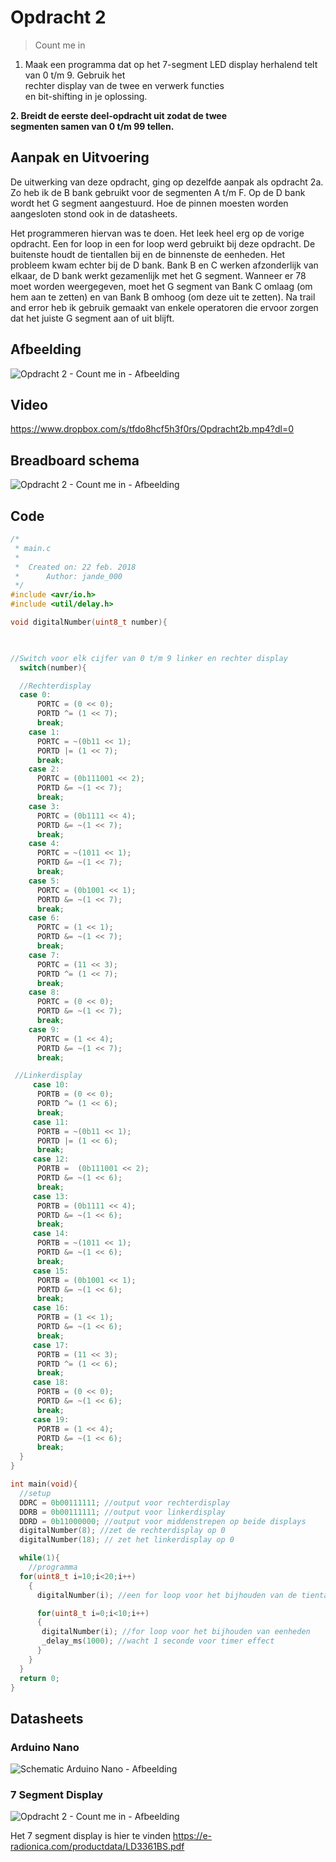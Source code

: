 # Opdracht 2

> Count	me	in

1. Maak	een	programma	dat	op	het	7-segment	LED	
display	 herhalend	telt	 van	 0	t/m	 9.	 Gebruik het	
rechter	display	van	de	 twee	en	verwerk functies	
en	bit-shifting	in	je	oplossing.


**2. Breidt	de	eerste	deel-opdracht	uit	zodat	de	twee	
segmenten	samen	van	0	t/m	99	tellen.**

## Aanpak en Uitvoering

De uitwerking van deze opdracht, ging op dezelfde aanpak als opdracht 2a. Zo heb ik de B bank gebruikt voor de segmenten A t/m F. Op de D bank wordt het G segment aangestuurd. Hoe de pinnen moesten worden aangesloten stond ook in de datasheets. 

Het programmeren hiervan was te doen. Het leek heel erg op de vorige opdracht. Een for loop in een for loop werd gebruikt bij deze opdracht. De buitenste houdt de tientallen bij en de binnenste de eenheden. Het probleem kwam echter bij de D bank. Bank B en C werken afzonderlijk van elkaar, de D bank werkt gezamenlijk met het G segment. Wanneer er 78 moet worden weergegeven, moet het G segment van Bank C omlaag (om hem aan te zetten) en van Bank B omhoog (om deze uit te zetten). Na trail and error heb ik gebruik gemaakt van enkele operatoren die ervoor zorgen dat het juiste G segment aan of uit blijft. 



## Afbeelding

![Opdracht 2 - Count me in - Afbeelding](https://raw.githubusercontent.com/Jandepiel/Imthe1/master/O_2.2/assets/plaatje2b.jpg)

## Video

https://www.dropbox.com/s/tfdo8hcf5h3f0rs/Opdracht2b.mp4?dl=0

## Breadboard schema

![Opdracht 2 - Count me in - Afbeelding](https://raw.githubusercontent.com/Jandepiel/Imthe1/master/O_2.2/assets/frit2b.png)

## Code
```c
/*
 * main.c
 *
 *  Created on: 22 feb. 2018
 *      Author: jande_000
 */
#include <avr/io.h>
#include <util/delay.h>

void digitalNumber(uint8_t number){

    

//Switch voor elk cijfer van 0 t/m 9 linker en rechter display
  switch(number){

  //Rechterdisplay
  case 0:
      PORTC = (0 << 0);
      PORTD ^= (1 << 7);
      break;
    case 1:
      PORTC = ~(0b11 << 1);
      PORTD |= (1 << 7);
      break;
    case 2:
      PORTC = (0b111001 << 2);
      PORTD &= ~(1 << 7);
      break;
    case 3:
      PORTC = (0b1111 << 4);
      PORTD &= ~(1 << 7);
      break;
    case 4:
      PORTC = ~(1011 << 1);
      PORTD &= ~(1 << 7);
      break;
    case 5:
      PORTC = (0b1001 << 1);
      PORTD &= ~(1 << 7);
      break;
    case 6:
      PORTC = (1 << 1);
      PORTD &= ~(1 << 7);
      break;
    case 7:
      PORTC = (11 << 3);
      PORTD ^= (1 << 7);
      break;
    case 8:
      PORTC = (0 << 0);
      PORTD &= ~(1 << 7);
      break;
    case 9:
      PORTC = (1 << 4);
      PORTD &= ~(1 << 7);
      break;

 //Linkerdisplay
     case 10:
      PORTB = (0 << 0);
      PORTD ^= (1 << 6);
      break;
     case 11:
      PORTB = ~(0b11 << 1);
      PORTD |= (1 << 6);
      break;
     case 12:
      PORTB =  (0b111001 << 2);
      PORTD &= ~(1 << 6);
      break;
     case 13:
      PORTB = (0b1111 << 4);
      PORTD &= ~(1 << 6);
      break;
     case 14:
      PORTB = ~(1011 << 1);
      PORTD &= ~(1 << 6);
      break;
     case 15:
      PORTB = (0b1001 << 1);
      PORTD &= ~(1 << 6);
      break;
     case 16:
      PORTB = (1 << 1);
      PORTD &= ~(1 << 6);
      break;
     case 17:
      PORTB = (11 << 3);
      PORTD ^= (1 << 6);
      break;
     case 18:
      PORTB = (0 << 0);
      PORTD &= ~(1 << 6);
      break;
     case 19:
      PORTB = (1 << 4);
      PORTD &= ~(1 << 6);
      break;
  }
}

int main(void){
  //setup
  DDRC = 0b00111111; //output voor rechterdisplay
  DDRB = 0b00111111; //output voor linkerdisplay
  DDRD = 0b11000000; //output voor middenstrepen op beide displays
  digitalNumber(8); //zet de rechterdisplay op 0
  digitalNumber(18); // zet het linkerdisplay op 0

  while(1){
    //programma
  for(uint8_t i=10;i<20;i++)
    {
      digitalNumber(i); //een for loop voor het bijhouden van de tientallen

      for(uint8_t i=0;i<10;i++)
      {
       digitalNumber(i); //for loop voor het bijhouden van eenheden
       _delay_ms(1000); //wacht 1 seconde voor timer effect
      }
    }
  }
  return 0;
}

```

## Datasheets

### Arduino Nano
![Schematic Arduino Nano - Afbeelding](https://raw.githubusercontent.com/Jandepiel/Imthe1/master/O_1/assets/nano.png)


### 7 Segment Display
![Opdracht 2 - Count me in - Afbeelding](https://raw.githubusercontent.com/Jandepiel/Imthe1/master/O_2.1/assets/7segment.png)


Het 7 segment display is hier te vinden https://e-radionica.com/productdata/LD3361BS.pdf